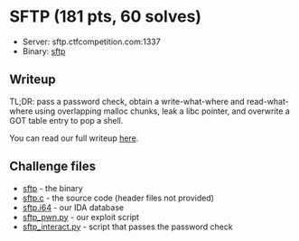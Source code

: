 # SFTP (181 pts, 60 solves)

* Server: sftp.ctfcompetition.com:1337
* Binary: [sftp](sftp)

## Writeup

TL;DR: pass a password check, obtain a write-what-where and read-what-where using overlapping malloc chunks, leak a libc pointer, and overwrite a GOT table entry to pop a shell.

You can read our full writeup [here](https://hackmd.io/s/SkUhP4fGX).

## Challenge files

* [sftp](sftp) - the binary
* [sftp.c](sftp.c) - the source code (header files not provided)
* [sftp.i64](sftp.i64) - our IDA database
* [sftp_pwn.py](sftp_pwn.py) - our exploit script
* [sftp_interact.py](sftp_interact.py) - script that passes the password check
